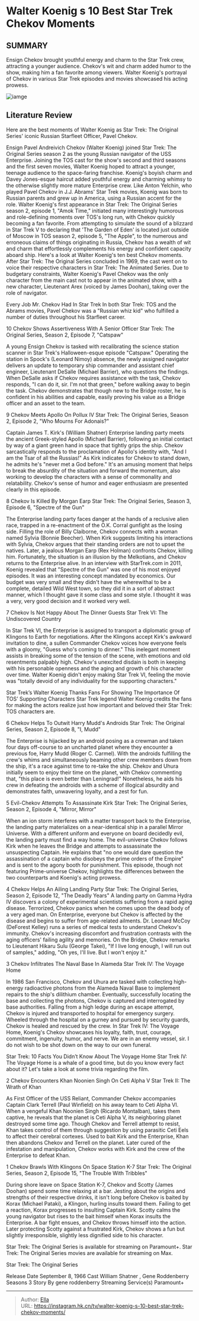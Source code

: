 # Walter Koenig s 10 Best Star Trek Chekov Moments


## SUMMARY 


 Ensign Chekov brought youthful energy and charm to the Star Trek crew, attracting a younger audience. 
 Chekov&#39;s wit and charm added humor to the show, making him a fan favorite among viewers. 
 Walter Koenig&#39;s portrayal of Chekov in various Star Trek episodes and movies showcased his acting prowess. 

![iamge](https://static1.srcdn.com/wordpress/wp-content/uploads/2024/01/walterkoenig_best_checkovmoments_startrek.jpg)

## Literature Review
Here are the best moments of Walter Koenig as Star Trek: The Original Series&#39; iconic Russian Starfleet Officer, Pavel Chekov.




Ensign Pavel Andreivich Chekov (Walter Koenig) joined Star Trek: The Original Series season 2 as the young Russian navigator of the USS Enterprise. Joining the TOS cast for the show&#39;s second and third seasons and the first seven movies, Walter Koenig hoped to attract a younger, teenage audience to the space-faring franchise. Koenig&#39;s boyish charm and Davey Jones-esque haircut added youthful energy and charming whimsy to the otherwise slightly more mature Enterprise crew. Like Anton Yelchin, who played Pavel Chekov in J.J. Abrams&#39; Star Trek movies, Koenig was born to Russian parents and grew up in America, using a Russian accent for the role.
Walter Koenig&#39;s first appearance in Star Trek: The Original Series season 2, episode 1, &#34;Amok Time,&#34; initiated many interestingly humorous and role-defining moments over TOS&#39;s long run, with Chekov quickly becoming a fan favorite. From attempting to simulate the sound of a blizzard in Star Trek V to declaring that &#39;The Garden of Eden&#39; is located just outside of Moscow in TOS season 2, episode 5, &#34;The Apple&#34;, to the numerous and erroneous claims of things originating in Russia, Chekov has a wealth of wit and charm that effortlessly complements his energy and confident capacity aboard ship. Here&#39;s a look at Walter Koenig&#39;s ten best Chekov moments.
After Star Trek: The Original Series concluded in 1969, the cast went on to voice their respective characters in Star Trek: The Animated Series. Due to budgetary constraints, Walter Koenig&#39;s Pavel Chekov was the only character from the main cast not to appear in the animated show, with a new character, Lieutenant Arex (voiced by James Doohan), taking over the role of navigator. 




















            
 
 Every Job Mr. Chekov Had In Star Trek 
In both Star Trek: TOS and the Abrams movies, Pavel Chekov was a &#34;Russian whiz kid&#34; who fulfilled a number of duties throughout his Starfleet career.













 








 10  Chekov Shows Assertiveness With A Senior Officer 
Star Trek: The Original Series, Season 2, Episode 7, &#34;Catspaw&#34;
        

A young Ensign Chekov is tasked with recalibrating the science station scanner in Star Trek&#39;s Halloween-esque episode &#34;Catspaw.&#34; Operating the station in Spock&#39;s (Leonard Nimoy) absence, the newly assigned navigator delivers an update to temporary ship commander and assistant chief engineer, Lieutenant DeSalle (Michael Barrier), who questions the findings. When DeSalle asks if Chekov requires assistance with the task, Chekov responds, &#34;I can do it, sir. I&#39;m not that green,&#34; before walking away to begin the task. Chekov demonstrates that though new to the Bridge roster, he is confident in his abilities and capable, easily proving his value as a Bridge officer and an asset to the team.





 9  Chekov Meets Apollo On Pollux IV 
Star Trek: The Original Series, Season 2, Episode 2, &#34;Who Mourns For Adonais?&#34;


 







Captain James T. Kirk&#39;s (William Shatner) Enterprise landing party meets the ancient Greek-styled Apollo (Michael Barrier), following an initial contact by way of a giant green hand in space that tightly grips the ship. Chekov sarcastically responds to the proclamation of Apollo&#39;s identity with, &#34;And I am the Tsar of all the Russias!&#34; As Kirk indicates for Chekov to stand down, he admits he&#39;s &#34;never met a God before.&#34; It&#39;s an amusing moment that helps to break the absurdity of the situation and forward the momentum, also working to develop the characters with a sense of commonality and relatability. Chekov&#39;s sense of humor and eager enthusiasm are presented clearly in this episode.





 8  Chekov Is Killed By Morgan Earp 
Star Trek: The Original Series, Season 3, Episode 6, &#34;Spectre of the Gun&#34;


 







The Enterprise landing party faces danger at the hands of a reclusive alien race, trapped in a re-enactment of the O.K. Corral gunfight as the losing side. Filling the role of Billy Claiborne, Chekov connects with a woman named Sylvia (Bonnie Beecher). When Kirk suggests limiting his interactions with Sylvia, Chekov argues that their standing orders are not to upset the natives. Later, a jealous Morgan Earp (Rex Holman) confronts Chekov, killing him. Fortunately, the situation is an illusion by the Melkotians, and Chekov returns to the Enterprise alive. In an interview with StarTrek.com in 2011, Koenig revealed that &#34;Spectre of the Gun&#34; was one of his most enjoyed episodes.
It was an interesting concept mandated by economics. Our budget was very small and they didn&#39;t have the wherewithal to be a complete, detailed Wild West town, so they did it in a sort of abstract manner, which I thought gave it some class and some style. I thought it was a very, very good decision and it worked very well. 






 7  Chekov Is Not Happy About The Dinner Guests 
Star Trek VI: The Undiscovered Country
        

In Star Trek VI, the Enterprise is assigned to transport a diplomatic group of Klingons to Earth for negotiations. After the Klingons accept Kirk&#39;s awkward invitation to dine, a sullen Commander Chekov voices how everyone feels with a gloomy, &#34;Guess who&#39;s coming to dinner.&#34; This inelegant moment assists in breaking some of the tension of the scene, with emotions and old resentments palpably high. Chekov&#39;s unexcited disdain is both in keeping with his personable openness and the aging and growth of his character over time. Walter Koenig didn&#39;t enjoy making Star Trek VI, feeling the movie was &#34;totally devoid of any individuality for the supporting characters.&#34;
            
 
 Star Trek’s Walter Koenig Thanks Fans For Showing The Importance Of TOS’ Supporting Characters 
Star Trek legend Walter Koenig credits the fans for making the actors realize just how important and beloved their Star Trek: TOS characters are.









 6  Chekov Helps To Outwit Harry Mudd&#39;s Androids 
Star Trek: The Original Series, Season 2, Episode 8, &#34;I, Mudd&#34;


 







The Enterprise is hijacked by an android posing as a crewman and taken four days off-course to an uncharted planet where they encounter a previous foe, Harry Mudd (Roger C. Carmel). With the androids fulfilling the crew&#39;s whims and simultaneously beaming other crew members down from the ship, it&#39;s a race against time to re-take the ship. Chekov and Uhura initially seem to enjoy their time on the planet, with Chekov commenting that, &#34;this place is even better than Leningrad!&#34; Nonetheless, he aids his crew in defeating the androids with a scheme of illogical absurdity and demonstrates faith, unwavering loyalty, and a zest for fun.





 5  Evil-Chekov Attempts To Assassinate Kirk 
Star Trek: The Original Series, Season 2, Episode 4, &#34;Mirror, Mirror&#34;


 







When an ion storm interferes with a matter transport back to the Enterprise, the landing party materializes on a near-identical ship in a parallel Mirror Universe. With a different uniform and everyone on board decidedly evil, the landing party must find a way home. The evil-universe Chekov follows Kirk when he leaves the Bridge and attempts to assassinate the unsuspecting Captain. He explains that &#34;no one would dare question the assassination of a captain who disobeys the prime orders of the Empire&#34; and is sent to the agony booth for punishment. This episode, though not featuring Prime-universe Chekov, highlights the differences between the two counterparts and Koenig&#39;s acting prowess.





 4  Chekov Helps An Ailing Landing Party 
Star Trek: The Original Series, Season 2, Episode 12, &#34;The Deadly Years&#34; A landing party on Gamma Hydra IV discovers a colony of experimental scientists suffering from a rapid aging disease. Terrorized, Chekov panics when he comes upon the dead body of a very aged man. On Enterprise, everyone but Chekov is affected by the disease and begins to suffer from age-related ailments. Dr. Leonard McCoy (DeForest Kelley) runs a series of medical tests to understand Chekov&#39;s immunity. Chekov&#39;s increasing discomfort and frustration contrasts with the aging officers&#39; failing agility and memories. On the Bridge, Chekov remarks to Lieutenant Hikaru Sulu (George Takei), &#34;If I live long enough, I will run out of samples,&#34; adding, &#34;Oh yes, I&#39;ll live. But I won&#39;t enjoy it.&#34;





 3  Chekov Infiltrates The Naval Base In Alameda 
Star Trek IV: The Voyage Home


 







In 1986 San Francisco, Chekov and Uhura are tasked with collecting high-energy radioactive photons from the Alameda Naval Base to implement repairs to the ship&#39;s dilithium chamber. Eventually, successfully locating the base and collecting the photons, Chekov is captured and interrogated by base authorities. Falling from a high ledge during an escape attempt, Chekov is injured and transported to hospital for emergency surgery. Wheeled through the hospital on a gurney and pursued by security guards, Chekov is healed and rescued by the crew. In Star Trek IV: The Voyage Home, Koenig&#39;s Chekov showcases his loyalty, faith, trust, courage, commitment, ingenuity, humor, and nerve.
We are in an enemy vessel, sir. I do not wish to be shot down on the way to our own funeral. 

            
 
 Star Trek: 10 Facts You Didn’t Know About The Voyage Home 
Star Trek IV: The Voyage Home is a whale of a good time, but do you know every fact about it? Let&#39;s take a look at some trivia regarding the film. 









 2  Chekov Encounters Khan Noonien Singh On Ceti Alpha V 
Star Trek II: The Wrath of Khan
        

As First Officer of the USS Reliant, Commander Chekov accompanies Captain Clark Terrell (Paul Winfield) on his away team to Ceti Alpha VI. When a vengeful Khan Noonien Singh (Ricardo Montalban), takes them captive, he reveals that the planet is Ceti Alpha V, its neighboring planet destroyed some time ago. Though Chekov and Terrell attempt to resist, Khan takes control of them through suggestion by using parasitic Ceti Eels to affect their cerebral cortexes. Used to bait Kirk and the Enterprise, Khan then abandons Chekov and Terrell on the planet. Later cured of the infestation and manipulation, Chekov works with Kirk and the crew of the Enterprise to defeat Khan.





 1  Chekov Brawls With Klingons On Space Station K-7 
Star Trek: The Original Series, Season 2, Episode 15, &#34;The Trouble With Tribbles&#34;


 







During shore leave on Space Station K-7, Chekov and Scotty (James Doohan) spend some time relaxing at a bar. Jesting about the origins and strengths of their respective drinks, it isn&#39;t long before Chekov is baited by Korax (Michael Pataki), a Klingon, hurling insults toward them. Failing to get a reaction, Korax progresses to insulting Captain Kirk. Scotty calms the young navigator but rises to the bait himself when Korax insults the Enterprise. A bar fight ensues, and Chekov throws himself into the action. Later protecting Scotty against a frustrated Kirk, Chekov shows a fun but slightly irresponsible, slightly less dignified side to his character.


Star Trek: The Original Series is available for streaming on Paramount&#43;. 
Star Trek: The Original Series movies are available for streaming on Max. 

 Star Trek: The Original Series 

 Release Date   September 8, 1966    Cast   William Shatner , Gene Roddenberry    Seasons   3    Story By   gene roddenberry    Streaming Service(s)   Paramount&#43;    





---

> Author: [Ella](https://instagram.hk.cn/)  
> URL: https://instagram.hk.cn/tv/walter-koenig-s-10-best-star-trek-chekov-moments/  

